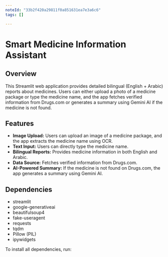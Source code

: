 ```yaml
---
noteId: "33b2f420a29811f0a851631ea7e3a6c6"
tags: []

---
```



# Smart Medicine Information Assistant

## Overview

This Streamlit web application provides detailed bilingual (English + Arabic) reports about medicines. Users can either upload a photo of a medicine package or type the medicine name, and the app fetches verified information from Drugs.com or generates a summary using Gemini AI if the medicine is not found.

## Features

-   **Image Upload:** Users can upload an image of a medicine package, and the app extracts the medicine name using OCR.
-   **Text Input:** Users can directly type the medicine name.
-   **Bilingual Reports:** Provides medicine information in both English and Arabic.
-   **Data Source:** Fetches verified information from Drugs.com.
-   **AI-Powered Summary:** If the medicine is not found on Drugs.com, the app generates a summary using Gemini AI.

## Dependencies

-   streamlit
-   google-generativeai
-   beautifulsoup4
-   fake-useragent
-   requests
-   tqdm
-   Pillow (PIL)
-   ipywidgets

To install all dependencies, run:
